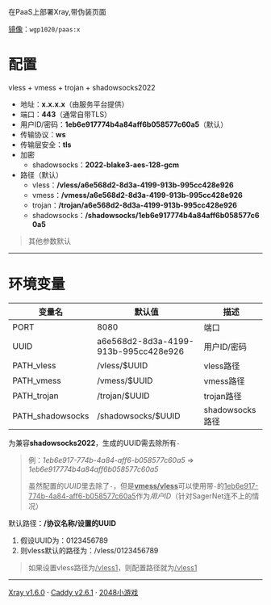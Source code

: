 在PaaS上部署Xray,带伪装页面

[镜像](https://hub.docker.com/r/wgp1020/paas)：`wgp1020/paas:x`

# 配置

vless + vmess + trojan + shadowsocks2022

- 地址：**x.x.x.x**（由服务平台提供）
- 端口：**443**（通常自带TLS）
- 用户ID/密码：**1eb6e917774b4a84aff6b058577c60a5**（默认）
- 传输协议：**ws**
- 传输层安全：**tls**
- 加密
  - shadowsocks：**2022-blake3-aes-128-gcm**
- 路径（默认）
  - vless：**/vless/a6e568d2-8d3a-4199-913b-995cc428e926**
  - vmess：**/vmess/a6e568d2-8d3a-4199-913b-995cc428e926**
  - trojan：**/trojan/a6e568d2-8d3a-4199-913b-995cc428e926**
  - shadowsocks：**/shadowsocks/1eb6e917774b4a84aff6b058577c60a5**

> 其他参数默认

****



# 环境变量

| 变量名           | 默认值                           | 描述            |
| ---------------- | -------------------------------- | --------------- |
| PORT             | 8080                             | 端口            |
| UUID             | a6e568d2-8d3a-4199-913b-995cc428e926 | 用户ID/密码     |
| PATH_vless       | /vless/$UUID                     | vless路径       |
| PATH_vmess       | /vmess/$UUID                     | vmess路径       |
| PATH_trojan      | /trojan/$UUID                    | trojan路径      |
| PATH_shadowsocks | /shadowsocks/$UUID               | shadowsocks路径 |

为兼容**shadowsocks2022**，生成的UUID需去除所有`-`

> 例：*1eb6e917-774b-4a84-aff6-b058577c60a5* => *1eb6e917774b4a84aff6b058577c60a5*
> 
> 虽然配置的*UUID*里去除了`-`，但是<u>**vmess/vless**</u>可以使用带`-`的<u>1eb6e917-774b-4a84-aff6-b058577c60a5</u>作为*用户ID*（针对SagerNet连不上的情况）

默认路径：**/协议名称/设置的UUID**

1. 假设UUID为：0123456789
2. 则vless默认的路径为：/vless/0123456789

> 如果设置vless路径为<u>/vless1</u>，则配置路径就为<u>/vless1</u>

****



[Xray v1.6.0](https://github.com/XTLS/Xray-core)	·	[Caddy v2.6.1](https://github.com/caddyserver/caddy)	·	[2048小游戏](https://github.com/gabrielecirulli/2048)
